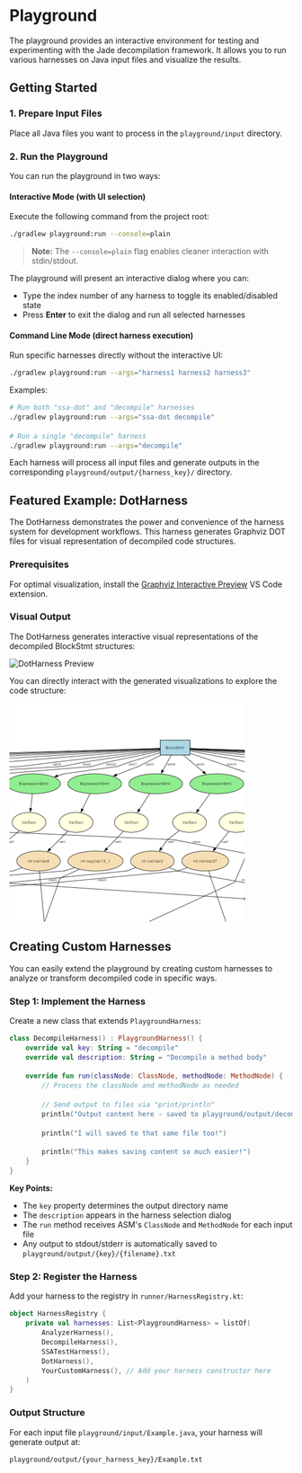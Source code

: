 # Playground

The playground provides an interactive environment for testing and experimenting with the Jade decompilation framework. It allows you to run various harnesses on Java input files and visualize the results.

## Getting Started

### 1. Prepare Input Files
Place all Java files you want to process in the `playground/input` directory.

### 2. Run the Playground

You can run the playground in two ways:

#### Interactive Mode (with UI selection)
Execute the following command from the project root:
```bash
./gradlew playground:run --console=plain
```

> **Note:** The `--console=plain` flag enables cleaner interaction with stdin/stdout.

The playground will present an interactive dialog where you can:
- Type the index number of any harness to toggle its enabled/disabled state
- Press **Enter** to exit the dialog and run all selected harnesses

#### Command Line Mode (direct harness execution)
Run specific harnesses directly without the interactive UI:
```bash
./gradlew playground:run --args="harness1 harness2 harness3"
```

Examples:
```bash
# Run both "ssa-dot" and "decompile" harnesses
./gradlew playground:run --args="ssa-dot decompile"

# Run a single "decompile" harness
./gradlew playground:run --args="decompile"
```

Each harness will process all input files and generate outputs in the corresponding `playground/output/{harness_key}/` directory.

## Featured Example: DotHarness

The DotHarness demonstrates the power and convenience of the harness system for development workflows. This harness generates Graphviz DOT files for visual representation of decompiled code structures.

### Prerequisites
For optimal visualization, install the [Graphviz Interactive Preview](https://marketplace.visualstudio.com/items?itemName=tintinweb.graphviz-interactive-preview) VS Code extension.

### Visual Output
The DotHarness generates interactive visual representations of the decompiled BlockStmt structures:

![DotHarness Preview](./docs/dotPreview.gif)

You can directly interact with the generated visualizations to explore the code structure:

![DotHarness Static Preview](./docs/dotPreview.png)


## Creating Custom Harnesses

You can easily extend the playground by creating custom harnesses to analyze or transform decompiled code in specific ways.

### Step 1: Implement the Harness

Create a new class that extends `PlaygroundHarness`:

```kotlin
class DecompileHarness() : PlaygroundHarness() {
    override val key: String = "decompile"
    override val description: String = "Decompile a method body"

    override fun run(classNode: ClassNode, methodNode: MethodNode) {
        // Process the classNode and methodNode as needed
        
        // Send output to files via "print/println"
        println("Output content here - saved to playground/output/decompile/original_name.txt")

        println("I will saved to that same file too!")

        println("This makes saving content so much easier!")
    }
}
```

**Key Points:**
- The `key` property determines the output directory name
- The `description` appears in the harness selection dialog
- The `run` method receives ASM's `ClassNode` and `MethodNode` for each input file
- Any output to stdout/stderr is automatically saved to `playground/output/{key}/{filename}.txt`

### Step 2: Register the Harness

Add your harness to the registry in `runner/HarnessRegistry.kt`:

```kotlin
object HarnessRegistry {
    private val harnesses: List<PlaygroundHarness> = listOf(
        AnalyzerHarness(),
        DecompileHarness(),
        SSATestHarness(),
        DotHarness(),
        YourCustomHarness(), // Add your harness constructor here
    )
}
```

### Output Structure

For each input file `playground/input/Example.java`, your harness will generate output at:
```
playground/output/{your_harness_key}/Example.txt
```